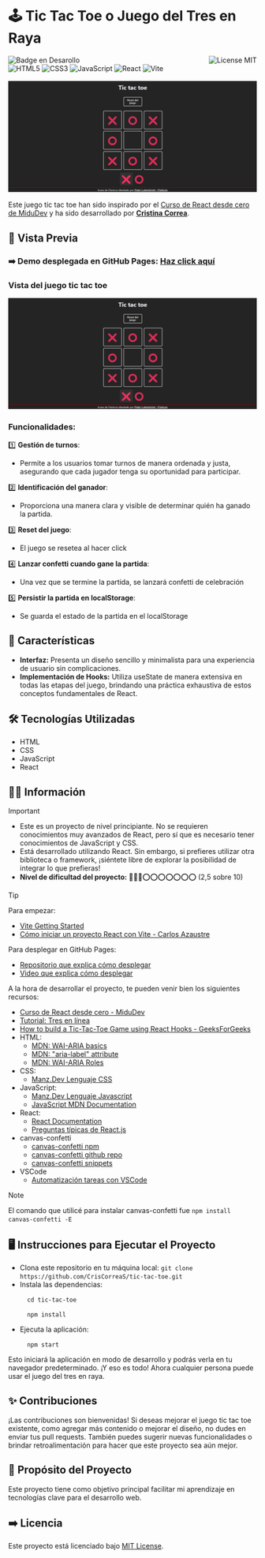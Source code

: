 # 🕹 Tic Tac Toe o Juego del Tres en Raya
![Badge en Desarollo](https://img.shields.io/badge/STATUS-EN%20DESAROLLO-green)
<img align="right" alt="License MIT" src="https://img.shields.io/badge/LICENSE-MIT-green" /> <br/>
![HTML5](https://img.shields.io/badge/HTML5-%23E34F26.svg?style=flat-square&logo=html5&logoColor=white)
![CSS3](https://img.shields.io/badge/-CSS3-1572B6?style=flat-square&logo=css3&logoColor=white")
![JavaScript](https://img.shields.io/badge/-JavaScript-F7DF1E?style=flat-square&logo=javascript&logoColor=black)
![React](https://img.shields.io/badge/React-097FA5?style=flat-square&logo=react&logoColor=white)
![Vite](https://img.shields.io/badge/Vite-%23646CFF.svg?style=flat-square&logo=vite&logoColor=white)
<br/><br/>
[![Imagen del juego tic tac toe](https://github.com/CrisCorreaS/tic-tac-toe/blob/main/src/assets/tic-tac-toe-vista.png)](https://criscorreas.github.io/tic-tac-toe/)

Este juego tic tac toe han sido inspirado por el [Curso de React desde cero de MiduDev](https://www.youtube.com/watch?v=qkzcjwnueLA&list=PLUofhDIg_38q4D0xNWp7FEHOTcZhjWJ29&index=2) y ha sido desarrollado por **[Cristina Correa](https://www.linkedin.com/in/cristina-correa-segade/)**.

## 👀 Vista Previa

### ➡️ **Demo desplegada en GitHub Pages:** **[Haz click aquí](https://criscorreas.github.io/tic-tac-toe/)**

### Vista del juego tic tac toe
![Vista previa del juego tic tac toe](https://github.com/CrisCorreaS/tic-tac-toe/blob/main/src/assets/tic-tac-toe-vista.png)

### Funcionalidades:
 1️⃣ **Gestión de turnos**:
  - Permite a los usuarios tomar turnos de manera ordenada y justa, asegurando que cada jugador tenga su oportunidad para participar.
    
 2️⃣ **Identificación del ganador**:
  - Proporciona una manera clara y visible de determinar quién ha ganado la partida.    

 3️⃣ **Reset del juego**:
  - El juego se resetea al hacer click 

 4️⃣ **Lanzar confetti cuando gane la partida**:
  - Una vez que se termine la partida, se lanzará confetti de celebración

 5️⃣ **Persistir la partida en localStorage**:
  - Se guarda el estado de la partida en el localStorage
    
## 🌱 Características

- **Interfaz:** Presenta un diseño sencillo y minimalista para una experiencia de usuario sin complicaciones.
- **Implementación de Hooks:** Utiliza useState de manera extensiva en todas las etapas del juego, brindando una práctica exhaustiva de estos conceptos fundamentales de React.

## 🛠️ Tecnologías Utilizadas

- HTML
- CSS
- JavaScript
- React

## 🔎💡 Información
> [!IMPORTANT]
> - Este es un proyecto de nivel principiante. No se requieren conocimientos muy avanzados de React, pero sí que es necesario tener conocimientos de JavaScript y CSS.
> - Está desarrollado utilizando React. Sin embargo, si prefieres utilizar otra biblioteca o framework, ¡siéntete libre de explorar la posibilidad de integrar lo que prefieras!
> - **Nivel de dificultad del proyecto:** 🔴🔴🔴⭕⭕⭕⭕⭕⭕⭕ (2,5 sobre 10)

> [!TIP]
> Para empezar:
>   - [Vite Getting Started](https://vitejs.dev/guide/)
>   - [Cómo iniciar un proyecto React con Vite - Carlos Azaustre](https://carlosazaustre.es/react-vite)
>     
> Para desplegar en GitHub Pages:
>   - [Repositorio que explica cómo desplegar](https://github.com/nickpazfernande/video-example)
>   - [Video que explica cómo desplegar](https://www.youtube.com/watch?v=82XNPIiHvOQ)
>     
> A la hora de desarrollar el proyecto, te pueden venir bien los siguientes recursos:
> - [Curso de React desde cero - MiduDev](https://www.youtube.com/watch?v=qkzcjwnueLA&list=PLUofhDIg_38q4D0xNWp7FEHOTcZhjWJ29&index=2)
> - [Tutorial: Tres en línea](https://es.react.dev/learn/tutorial-tic-tac-toe)
> - [How to build a Tic-Tac-Toe Game using React Hooks - GeeksForGeeks](https://www.geeksforgeeks.org/how-to-build-a-tic-tac-toe-game-using-react-hooks/)
> - HTML:
>    - [MDN: WAI-ARIA basics](https://developer.mozilla.org/en-US/docs/Learn/Accessibility/WAI-ARIA_basics)
>    - [MDN: "aria-label" attribute](https://developer.mozilla.org/en-US/docs/Web/Accessibility/ARIA/Attributes/aria-label)
>    - [MDN: WAI-ARIA Roles](https://developer.mozilla.org/en-US/docs/Web/Accessibility/ARIA/Roles)
> - CSS:
>    - [Manz.Dev Lenguaje CSS](https://lenguajecss.com/css/)
> - JavaScript:
>    - [Manz.Dev Lenguaje Javascript](https://lenguajejs.com/javascript/)
>    - [JavaScript MDN Documentation](https://developer.mozilla.org/en-US/docs/Web/JavaScript)
> - React:
>    - [React Documentation](https://es.react.dev/)
>    - [Preguntas típicas de React.js](https://www.reactjs.wiki/)
> - canvas-confetti
>    - [canvas-confetti npm](https://www.npmjs.com/package/canvas-confetti)
>    - [canvas-confetti github repo](https://github.com/catdad/canvas-confetti)
>    - [canvas-confetti snippets](https://www.kirilv.com/canvas-confetti/)
> - VSCode
>   - [Automatización tareas con VSCode](https://code.visualstudio.com/docs/editor/tasks)

> [!NOTE]
> El comando que utilicé para instalar canvas-confetti fue ``npm install canvas-confetti -E``

## 🖥 Instrucciones para Ejecutar el Proyecto
- Clona este repositorio en tu máquina local: ``git clone https://github.com/CrisCorreaS/tic-tac-toe.git``
- Instala las dependencias:
  ```
    cd tic-tac-toe
  ```
  ```
    npm install
  ```
- Ejecuta la aplicación:
  ```
    npm start
  ```
Esto iniciará la aplicación en modo de desarrollo y podrás verla en tu navegador predeterminado. ¡Y eso es todo! Ahora cualquier persona puede usar el juego del tres en raya.

## ✨ Contribuciones

¡Las contribuciones son bienvenidas! Si deseas mejorar el juego tic tac toe existente, como agregar más contenido o mejorar el diseño, no dudes en enviar tus pull requests. También puedes sugerir nuevas funcionalidades o brindar retroalimentación para hacer que este proyecto sea aún mejor.

## 🎯 Propósito del Proyecto

Este proyecto tiene como objetivo principal facilitar mi aprendizaje en tecnologías clave para el desarrollo web. 

## ➡️ Licencia
Este proyecto está licenciado bajo [MIT License](https://opensource.org/license/mit/).
